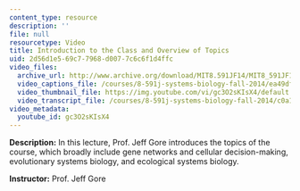 ```yaml
---
content_type: resource
description: ''
file: null
resourcetype: Video
title: Introduction to the Class and Overview of Topics
uid: 2d56d1e5-69c7-7968-d007-7c6c6f1d4ffc
video_files:
  archive_url: http://www.archive.org/download/MIT8.591JF14/MIT8_591JF14_lec01_300k.mp4
  video_captions_file: /courses/8-591j-systems-biology-fall-2014/ea49df53ae6857419c5ebb5dcff31f60_gc3O2sKIsX4.vtt
  video_thumbnail_file: https://img.youtube.com/vi/gc3O2sKIsX4/default.jpg
  video_transcript_file: /courses/8-591j-systems-biology-fall-2014/c0a16cc343e965ecfae6739f23edb9e1_gc3O2sKIsX4.pdf
video_metadata:
  youtube_id: gc3O2sKIsX4
---
```


**Description:** In this lecture, Prof. Jeff Gore introduces the topics of the course, which broadly include gene networks and cellular decision-making, evolutionary systems biology, and ecological systems biology.

**Instructor:** Prof. Jeff Gore
